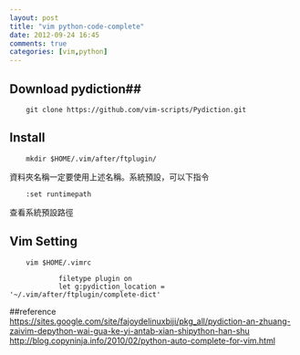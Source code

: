 ```yaml
---
layout: post
title: "vim python-code-complete"
date: 2012-09-24 16:45
comments: true
categories: [vim,python]
---
```


## Download pydiction##

        git clone https://github.com/vim-scripts/Pydiction.git

## Install ##

        mkdir $HOME/.vim/after/ftplugin/

資料夾名稱一定要使用上述名稱。系統預設，可以下指令

        :set runtimepath

查看系統預設路徑


## Vim Setting   

        vim $HOME/.vimrc

                filetype plugin on 
                let g:pydiction_location = '~/.vim/after/ftplugin/complete-dict'

##reference  
<https://sites.google.com/site/fajoydelinuxbiji/pkg_all/pydiction-an-zhuang-zaivim-depython-wai-gua-ke-yi-antab-xian-shipython-han-shu>  
<http://blog.copyninja.info/2010/02/python-auto-complete-for-vim.html>
